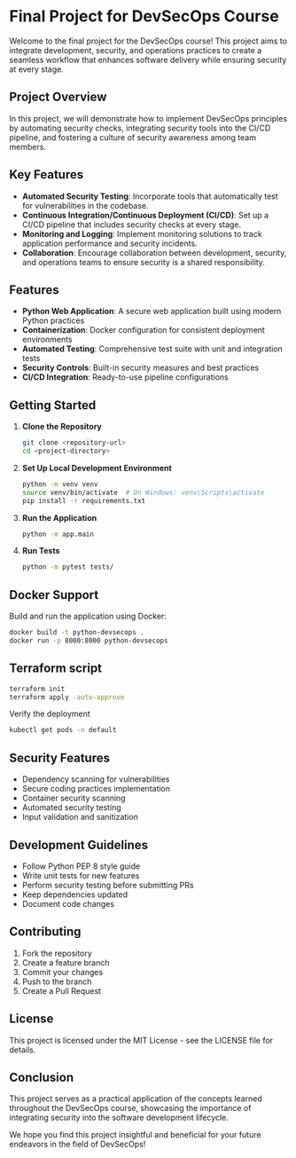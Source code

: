 # Final Project for DevSecOps Course

Welcome to the final project for the DevSecOps course! This project aims to integrate development, security, and operations practices to create a seamless workflow that enhances software delivery while ensuring security at every stage.

## Project Overview

In this project, we will demonstrate how to implement DevSecOps principles by automating security checks, integrating security tools into the CI/CD pipeline, and fostering a culture of security awareness among team members.

## Key Features

- **Automated Security Testing**: Incorporate tools that automatically test for vulnerabilities in the codebase.
- **Continuous Integration/Continuous Deployment (CI/CD)**: Set up a CI/CD pipeline that includes security checks at every stage.
- **Monitoring and Logging**: Implement monitoring solutions to track application performance and security incidents.
- **Collaboration**: Encourage collaboration between development, security, and operations teams to ensure security is a shared responsibility.

## Features

- **Python Web Application**: A secure web application built using modern Python practices
- **Containerization**: Docker configuration for consistent deployment environments
- **Automated Testing**: Comprehensive test suite with unit and integration tests
- **Security Controls**: Built-in security measures and best practices
- **CI/CD Integration**: Ready-to-use pipeline configurations

## Getting Started

1. **Clone the Repository**

   ```bash
   git clone <repository-url>
   cd <project-directory>
   ```

2. **Set Up Local Development Environment**

   ```bash
   python -m venv venv
   source venv/bin/activate  # On Windows: venv\Scripts\activate
   pip install -r requirements.txt
   ```

3. **Run the Application**

   ```bash
   python -m app.main
   ```

4. **Run Tests**
   ```bash
   python -m pytest tests/
   ```

## Docker Support

Build and run the application using Docker:

```bash
docker build -t python-devsecops .
docker run -p 8000:8000 python-devsecops
```

## Terraform script
```bash
terraform init
terraform apply -auto-approve
```
Verify the deployment

```bash
kubectl get pods -n default
```



## Security Features

- Dependency scanning for vulnerabilities
- Secure coding practices implementation
- Container security scanning
- Automated security testing
- Input validation and sanitization

## Development Guidelines

- Follow Python PEP 8 style guide
- Write unit tests for new features
- Perform security testing before submitting PRs
- Keep dependencies updated
- Document code changes

## Contributing

1. Fork the repository
2. Create a feature branch
3. Commit your changes
4. Push to the branch
5. Create a Pull Request

## License

This project is licensed under the MIT License - see the LICENSE file for details.

## Conclusion

This project serves as a practical application of the concepts learned throughout the DevSecOps course, showcasing the importance of integrating security into the software development lifecycle.

We hope you find this project insightful and beneficial for your future endeavors in the field of DevSecOps!

